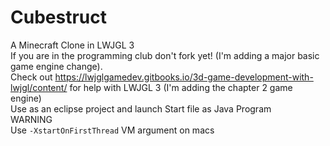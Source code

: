 # Cubestruct
A Minecraft Clone in LWJGL 3
<br>
If you are in the programming club don't fork yet! (I'm adding a major basic game engine change).
<br>
Check out https://lwjglgamedev.gitbooks.io/3d-game-development-with-lwjgl/content/ for help with LWJGL 3 (I'm adding the chapter 2 game engine)
<br>
Use as an eclipse project and launch Start file as Java Program
<br>
WARNING
<br>
Use `-XstartOnFirstThread` VM argument on macs
